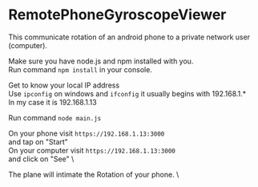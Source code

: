 # RemotePhoneGyroscopeViewer
This communicate rotation of an android phone to a private network user (computer).

Make sure you have node.js and npm installed with you. \
Run command `npm install` in your console. 

Get to know your local IP address \
Use `ipconfig` on windows and `ifconfig` it usually begins with 192.168.1.* \
In my case it is 192.168.1.13 

Run command `node main.js` 

On your phone visit `https://192.168.1.13:3000` \
and tap on "Start" \
On your computer visit `https://192.168.1.13:3000` \
and click on "See" \

The plane will intimate the Rotation of your phone. \


